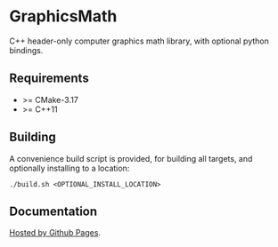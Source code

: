 # GraphicsMath

C++ header-only computer graphics math library, with optional python bindings.

## Requirements

- \>= CMake-3.17
- \>= C++11

## Building

A convenience build script is provided, for building all targets, and optionally installing to a location:
```
./build.sh <OPTIONAL_INSTALL_LOCATION>
```

## Documentation

[Hosted by Github Pages](https://moddyz.github.io/GraphicsMath/).
